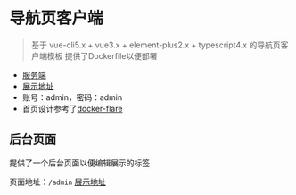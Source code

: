 # 导航页客户端
> 基于 vue-cli5.x + vue3.x + element-plus2.x + typescript4.x 的导航页客户端模板
> 提供了Dockerfile以便部署

- [服务端](https://github.com/HeZhaoyin/HomePageServer)
- [展示地址](http://www.hezhaoyin.com:2333/)
- 账号：admin，密码：admin
- 首页设计参考了[docker-flare](https://github.com/soulteary/docker-flare)

## 后台页面

提供了一个后台页面以便编辑展示的标签

页面地址：`/admin`
[展示地址](http://www.hezhaoyin.com:2333/admin/)